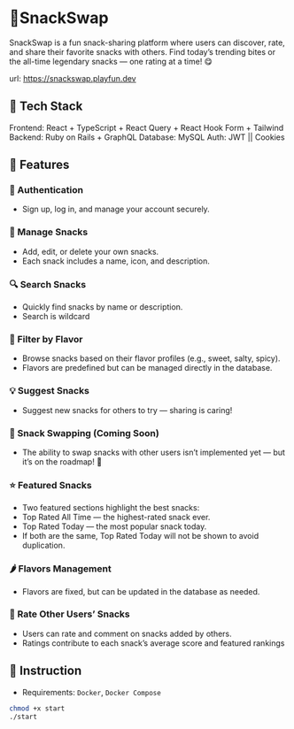 # 🥪SnackSwap

SnackSwap is a fun snack-sharing platform where users can discover, rate, and share their favorite snacks with others.
Find today’s trending bites or the all-time legendary snacks — one rating at a time! 😋

url: <https://snackswap.playfun.dev>

## 🧠 Tech Stack

Frontend: React + TypeScript + React Query + React Hook Form + Tailwind
Backend: Ruby on Rails + GraphQL
Database: MySQL
Auth: JWT || Cookies

## 🚀 Features

### 🔐 Authentication

- Sign up, log in, and manage your account securely.

### 🍪 Manage Snacks

- Add, edit, or delete your own snacks.
- Each snack includes a name, icon, and description.

### 🔍 Search Snacks

- Quickly find snacks by name or description.
- Search is wildcard

### 🧂 Filter by Flavor

- Browse snacks based on their flavor profiles (e.g., sweet, salty, spicy).
- Flavors are predefined but can be managed directly in the database.

### 💡 Suggest Snacks

- Suggest new snacks for others to try — sharing is caring!

### 🔄 Snack Swapping (Coming Soon)

- The ability to swap snacks with other users isn’t implemented yet — but it’s on the roadmap! 🚧

### ⭐ Featured Snacks

- Two featured sections highlight the best snacks:
- Top Rated All Time — the highest-rated snack ever.
- Top Rated Today — the most popular snack today.
- If both are the same, Top Rated Today will not be shown to avoid duplication.

### 🌶️ Flavors Management

- Flavors are fixed, but can be updated in the database as needed.

### 🌟 Rate Other Users’ Snacks

- Users can rate and comment on snacks added by others.
- Ratings contribute to each snack’s average score and featured rankings

## 🧠 Instruction

- Requirements: `Docker`, `Docker Compose`

```bash
chmod +x start
./start
```
